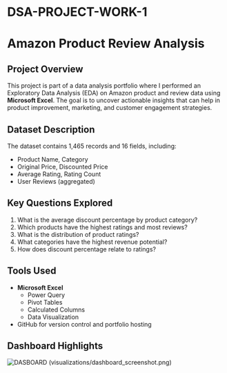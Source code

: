 # DSA-PROJECT-WORK-1

# Amazon Product Review Analysis 

## Project Overview
This project is part of a data analysis portfolio where I performed an Exploratory Data Analysis (EDA) on Amazon product and review data using **Microsoft Excel**. The goal is to uncover actionable insights that can help in product improvement, marketing, and customer engagement strategies.

## Dataset Description
The dataset contains 1,465 records and 16 fields, including:
- Product Name, Category
- Original Price, Discounted Price
- Average Rating, Rating Count
- User Reviews (aggregated)

## Key Questions Explored
1. What is the average discount percentage by product category?
2. Which products have the highest ratings and most reviews?
3. What is the distribution of product ratings?
4. What categories have the highest revenue potential?
5. How does discount percentage relate to ratings?

## Tools Used
- **Microsoft Excel**
  - Power Query
  - Pivot Tables
  - Calculated Columns
  - Data Visualization
- GitHub for version control and portfolio hosting

## Dashboard Highlights
![DASBOARD](https://github.com/user-attachments/assets/fc32aa0b-e84c-4176-92e7-16592732943d)
(visualizations/dashboard_screenshot.png)









